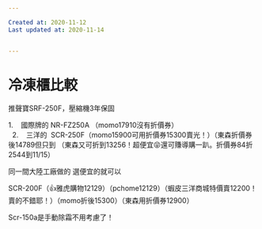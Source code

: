 ```yaml
---

Created at: 2020-11-12
Last updated at: 2020-11-14


---
```


# 冷凍櫃比較


​​推聲寶SRF-250F，壓縮機3年保固

1.    國際牌的 NR-FZ250A （momo17910沒有折價券）                                         
2.    三洋的  SCR-250F（momo15900可用折價券15300賣光！）（東森折價券後14789但只到
（東森又可折到13256！超便宜😝還可賺導購一趴。折價券84折2544到11/15）

同一間大陸工廠做的 選便宜的就可以

SCR-200F（👍雅虎購物12129）（pchome12129）（蝦皮三洋商城特價賣12200！賣的不錯耶！）（momo折後15300）（東森用折價券12900）

Scr-150a是手動除霜不用考慮了！

